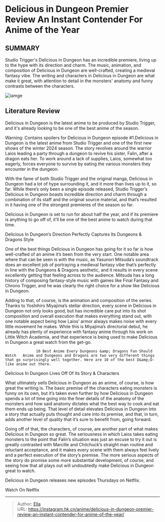 # Delicious in Dungeon Premier Review An Instant Contender For Anime of the Year


## SUMMARY 



  Studio Trigger&#39;s Delicious in Dungeon has an incredible premiere, living up to the hype with its direction and charm.   The music, animation, and composition of Delicious in Dungeon are well-crafted, creating a medieval fantasy vibe.   The writing and characters in Delicious in Dungeon are what make it great, with attention to detail in the monsters&#39; anatomy and funny contrasts between the characters.  

![iamge](https://static1.srcdn.com/wordpress/wp-content/uploads/2023/07/delicious-in-dungeon_a-dungeon-dinner.jpg)

## Literature Review

Delicious in Dungeon is the latest anime to be produced by Studio Trigger, and it&#39;s already looking to be one of the best anime of the season.




Warning: Contains spoilers for Delicious in Dungeon episode #1.Delicious in Dungeon is the latest anime from Studio Trigger and one of the first new shows of the winter 2024 season. The story revolves around the warrior Laios leading a party through a dungeon to revive his sister, Falin, after a dragon eats her. To work around a lack of supplies, Laios, somewhat too eagerly, forces everyone to survive by eating the various monsters they encounter in the dungeon.




With the fame of both Studio Trigger and the original manga, Delicious in Dungeon had a lot of hype surrounding it, and it more than lives up to it, so far. While there’s only been a single episode released, Studio Trigger’s Delicious in Dungeon boasts incredible direction and charm through a combination of its staff and the original source material, and that’s resulted in it having one of the strongest premieres of the season so far.

          

Delicious in Dungeon is set to run for about half the year, and if its premiere is anything to go off of, it’ll be one of the best anime to watch during that time.


 Delicious In Dungeon’s Direction Perfectly Captures Its Dungeons &amp; Dragons Style 
          




One of the best things Delicious in Dungeon has going for it so far is how well-crafted of an anime it’s been from the very start. One notable area where that can be seen is with the music, as Yasunori Mitsuda’s soundtrack does an excellent job of portraying a medieval fantasy vibe that’s perfectly in line with the Dungeons &amp; Dragons aesthetic, and it results in every scene excellently getting that feeling across to the audience. Mitsuda has a long history of composing fantasy-style music with games like Final Fantasy and Chrono Trigger, and he was clearly the right choice for a show like Delicious in Dungeon.

Adding to that, of course, is the animation and composition of the series. Thanks to Yoshihiro Miyajima’s stellar direction, every scene in Delicious in Dungeon not only looks good, but has incredible care put into its shot composition and overall execution that makes everything stand out, with one notable aspect being how Laios’ armor always makes noise with every little movement he makes. While this is Miyajima’s directorial debut, he already has plenty of experience with fantasy anime through his work on Little Witch Academia, and that experience is being used to make Delicious in Dungeon a great watch from the get-go.




                  10 Best Anime Every Dungeons &amp; Dragons Fan Should Watch   Anime and Dungeons and Dragons are two very different things that go surprisingly well together. Here are 10 of the best D&amp;D-like anime out there.   



 Delicious In Dungeon Lives Off Of Its Story &amp; Characters 
          

What ultimately sells Delicious in Dungeon as an anime, of course, is how great the writing is. The basic premise of the characters eating monsters is funny on its own, but it’s taken even further by how Delicious in Dungeon spends a lot of time going into the finer details of the anatomy of the monsters and how said anatomy dictates what the best way to cook and eat them ends up being. That level of detail elevates Delicious in Dungeon into a story that actually puts thought and care into its premise, and that, in turn, adds another level of quality that it’s sure to benefit from, going forward.




Going off of that, the characters, of course, are another part of what makes Delicious in Dungeon so great. The seriousness in which Laios takes eating monsters to the point that Falin’s situation was just an excuse to try it out is greatly contrasted with Marcille and Chilchuck’s straight man routine and reluctant acceptance, and it makes every scene with them always feel lively and a perfect execution of the story’s premise. The more serious aspects of the story do promise some more substantial development, of course, and seeing how that all plays out will undoubtedly make Delicious in Dungeon great to watch.

Delicious in Dungeon releases new episodes Thursdays on Netflix.

Watch On Netflix



---

> Author: [Ella](https://instagram.hk.cn/)  
> URL: https://instagram.hk.cn/anime/delicious-in-dungeon-premier-review-an-instant-contender-for-anime-of-the-year/  

